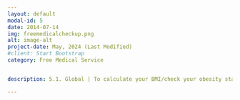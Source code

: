 ```yaml
---
layout: default
modal-id: 5
date: 2014-07-14
img: freemedicalcheckup.png
alt: image-alt
project-date: May, 2024 (Last Modified)
#client: Start Bootstrap
category: Free Medical Service


description: 5.1. Global | To calculate your BMI/check your obesity status and/or get our free suggestions, you are requested to click on -> <a href="https://codeinplace.stanford.edu/cip3/share/dAeTjM4nxQHbZhkoxhZD">here</a>. (You are requested to use your laptop or PC for using it. Cell phone may not support our service.)<br/>5.1. Global | To check for free whether your offspring will be color blind and how to prevent it, you are requested to click on -> <a href="https://codeinplace.stanford.edu/cip3/share/twTxB2OdbAakdkGGlXz9">here</a>.

---
```

